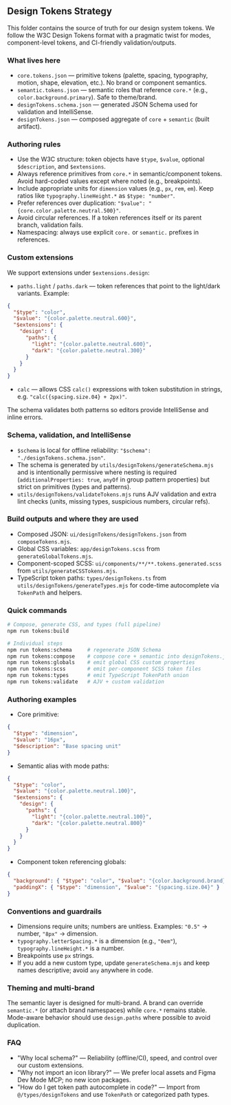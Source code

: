 ## Design Tokens Strategy

This folder contains the source of truth for our design system tokens. We follow the W3C Design Tokens format with a pragmatic twist for modes, component-level tokens, and CI-friendly validation/outputs.

### What lives here

- `core.tokens.json` — primitive tokens (palette, spacing, typography, motion, shape, elevation, etc.). No brand or component semantics.
- `semantic.tokens.json` — semantic roles that reference `core.*` (e.g., `color.background.primary`). Safe to theme/brand.
- `designTokens.schema.json` — generated JSON Schema used for validation and IntelliSense.
- `designTokens.json` — composed aggregate of `core` + `semantic` (built artifact).

### Authoring rules

- Use the W3C structure: token objects have `$type`, `$value`, optional `$description`, and `$extensions`.
- Always reference primitives from `core.*` in semantic/component tokens. Avoid hard-coded values except where noted (e.g., breakpoints).
- Include appropriate units for `dimension` values (e.g., `px`, `rem`, `em`). Keep ratios like `typography.lineHeight.*` as `$type: "number"`.
- Prefer references over duplication: `"$value": "{core.color.palette.neutral.500}"`.
- Avoid circular references. If a token references itself or its parent branch, validation fails.
- Namespacing: always use explicit `core.` or `semantic.` prefixes in references.

### Custom extensions

We support extensions under `$extensions.design`:

- `paths.light` / `paths.dark` — token references that point to the light/dark variants. Example:

```json
{
  "$type": "color",
  "$value": "{color.palette.neutral.600}",
  "$extensions": {
    "design": {
      "paths": {
        "light": "{color.palette.neutral.600}",
        "dark": "{color.palette.neutral.300}"
      }
    }
  }
}
```

- `calc` — allows CSS `calc()` expressions with token substitution in strings, e.g. `"calc({spacing.size.04} + 2px)"`.

The schema validates both patterns so editors provide IntelliSense and inline errors.

### Schema, validation, and IntelliSense

- `$schema` is local for offline reliability: `"$schema": "./designTokens.schema.json"`.
- The schema is generated by `utils/designTokens/generateSchema.mjs` and is intentionally permissive where nesting is required (`additionalProperties: true`, `anyOf` in group pattern properties) but strict on primitives (types and patterns).
- `utils/designTokens/validateTokens.mjs` runs AJV validation and extra lint checks (units, missing types, suspicious numbers, circular refs).

### Build outputs and where they are used

- Composed JSON: `ui/designTokens/designTokens.json` from `composeTokens.mjs`.
- Global CSS variables: `app/designTokens.scss` from `generateGlobalTokens.mjs`.
- Component-scoped SCSS: `ui/components/**/**.tokens.generated.scss` from `utils/generateCSSTokens.mjs`.
- TypeScript token paths: `types/designTokens.ts` from `utils/designTokens/generateTypes.mjs` for code-time autocomplete via `TokenPath` and helpers.

### Quick commands

```bash
# Compose, generate CSS, and types (full pipeline)
npm run tokens:build

# Individual steps
npm run tokens:schema     # regenerate JSON Schema
npm run tokens:compose    # compose core + semantic into designTokens.json
npm run tokens:globals    # emit global CSS custom properties
npm run tokens:scss       # emit per-component SCSS token files
npm run tokens:types      # emit TypeScript TokenPath union
npm run tokens:validate   # AJV + custom validation
```

### Authoring examples

- Core primitive:

```json
{
  "$type": "dimension",
  "$value": "16px",
  "$description": "Base spacing unit"
}
```

- Semantic alias with mode paths:

```json
{
  "$type": "color",
  "$value": "{color.palette.neutral.100}",
  "$extensions": {
    "design": {
      "paths": {
        "light": "{color.palette.neutral.100}",
        "dark": "{color.palette.neutral.800}"
      }
    }
  }
}
```

- Component token referencing globals:

```json
{
  "background": { "$type": "color", "$value": "{color.background.brand}" },
  "paddingX": { "$type": "dimension", "$value": "{spacing.size.04}" }
}
```

### Conventions and guardrails

- Dimensions require units; numbers are unitless. Examples: `"0.5"` → number, `"8px"` → dimension.
- `typography.letterSpacing.*` is a dimension (e.g., `"0em"`), `typography.lineHeight.*` is a number.
- Breakpoints use `px` strings.
- If you add a new custom type, update `generateSchema.mjs` and keep names descriptive; avoid `any` anywhere in code.

### Theming and multi-brand

The semantic layer is designed for multi-brand. A brand can override `semantic.*` (or attach brand namespaces) while `core.*` remains stable. Mode-aware behavior should use `design.paths` where possible to avoid duplication.

### FAQ

- "Why local schema?" — Reliability (offline/CI), speed, and control over our custom extensions.
- "Why not import an icon library?" — We prefer local assets and Figma Dev Mode MCP; no new icon packages.
- "How do I get token path autocomplete in code?" — Import from `@/types/designTokens` and use `TokenPath` or categorized path types.
